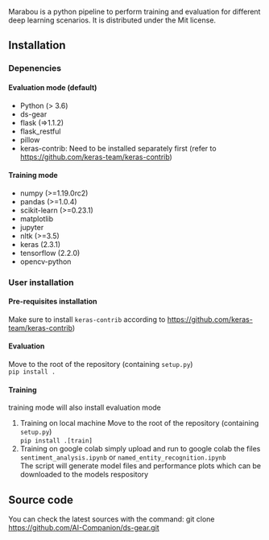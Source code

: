 Marabou is a python pipeline to perform training and evaluation for different deep learning scenarios. It is distributed under the Mit license.
## Installation
### Depenencies
#### Evaluation mode (default)
- Python (> 3.6)
- ds-gear
- flask (=>1.1.2)
- flask_restful
- pillow
- keras-contrib: Need to be installed separately first (refer to https://github.com/keras-team/keras-contrib)
#### Training mode
- numpy (>=1.19.0rc2)
- pandas (>=1.0.4)
- scikit-learn (>=0.23.1)
- matplotlib
- jupyter
- nltk (>=3.5)
- keras (2.3.1)
- tensorflow (2.2.0)
- opencv-python

### User installation
#### Pre-requisites installation
Make sure to install `keras-contrib` according to https://github.com/keras-team/keras-contrib)  
#### Evaluation
Move to the root of the repository (containing `setup.py`)  
`pip install .`
#### Training
training mode will also install evaluation mode  
1. Training on local machine
Move to the root of the repository (containing `setup.py`)  
`pip install .[train]`
2. Training on google colab
simply upload and run to google colab the files `sentiment_analysis.ipynb` or `named_entity_recognition.ipynb`  
The script will generate model files and performance plots which can be downloaded to the models respository  

## Source code
You can check the latest sources with the command:
git clone https://github.com/AI-Companion/ds-gear.git
